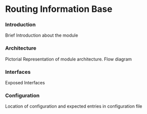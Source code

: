 # Routing Information Base

### Introduction
Brief Introduction about the module

### Architecture
Pictorial Representation of module architecture. Flow diagram

### Interfaces
Exposed Interfaces

### Configuration
Location of configuration and expected entries in configuration file
